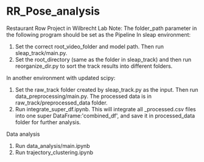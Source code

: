 # RR_Pose_analysis
Restaurant Row Project in Wilbrecht Lab
Note: The folder_path parameter in the following program should be set as the 
Pipeline
In sleap environment:
1. Set the correct root_video_folder and model path. Then run sleap_track/main.py.
2. Set the root_directory (same as the folder in sleap_track) and then run reorganize_dir.py to sort the track results into different folders.

In another environment with updated scipy:
1. Set the raw_track folder created by sleap_track.py as the input. Then run data_preprocessing/main.py. The processed data is in raw_track/preprocessed_data folder.
2. Run integrate_super_df.ipynb. This will integrate all _processed.csv files into one super DataFrame:'combined_df', and save it in processed_data folder for further analysis.

Data analysis
1. Run data_analysis/main.ipynb
2. Run trajectory_clustering.ipynb